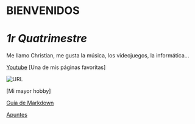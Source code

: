 #       BIENVENIDOS 
#     _1r Quatrimestre_
                                      
Me llamo Christian, me gusta la música, los videojuegos, la informática...

[Youtube](https://youtube.com)
[Una de mis páginas favoritas]

![URL](https://www.hdwallpapers.net/previews/batmobile-batman-arkham-knight-818.jpg)

[Mi mayor hobby]

[Guía de Markdown](https://guides.github.com/pdfs/markdown-cheatsheet-online.pdf)


[Apuntes](https://github.com/Tabrih/1er-Trimestre/blob/main/Arquitectura%20de%20ordenadores.md)
